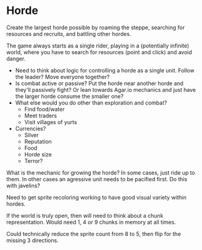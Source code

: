 # Horde

Create the largest horde possible by roaming the steppe, searching for resources and recruits, and battling other hordes.

The game always starts as a single rider, playing in a (potentially infinite) world, where you have to search for resources (point and click) and avoid danger.

- Need to think about logic for controlling a horde as a single unit. Follow the leader? Move everyone together?
- Is combat active or passive? Put the horde near another horde and they'll passively fight? Or lean towards Agar.io mechanics and just have the larger horde consume the smaller one?
- What else would you do other than exploration and combat?
  - Find food/water
  - Meet traders
  - Visit villages of yurts
- Currencies?
  - Silver
  - Reputation
  - Food
  - Horde size
  - Terror?

What is the mechanic for growing the horde? In some cases, just ride up to them. In other cases an agressive unit needs to be pacified first. Do this with javelins?

Need to get sprite recoloring working to have good visual variety within hordes.

If the world is truly open, then will need to think about a chunk representation. Would need 1, 4 or 9 chunks in memory at all times.

Could technically reduce the sprite count from 8 to 5, then flip for the missing 3 directions.
